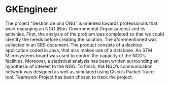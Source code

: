 # GKEngineer
The project “Gestión de una ONG” is oriented towards professionals that work managing an NGO (Non-Governmental Organizations) and its activities. First, the analysis of the problem was completed so that we could identify the needs before creating the solution. The aforementioned was collected in an SRS document. The product consists of a desktop application coded in Java, that also makes use of a database. An STM Microsystems board was used to control the capacity of the NGO’s facilities. Moreover, a statistical analysis has been written surrounding an hypothesis of interest to the NGO. To finish, the NGO’s communication network was designed as well as simulated using Cisco’s Packet Tracer tool. Teamwork Project has been chosen to track the project.
